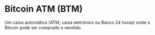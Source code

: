 # Bitcoin ATM (BTM)

Um caixa automático (ATM, caixa eletrônico ou Banco 24 horas) onde o Bitcoin pode ser comprado e vendido. 

